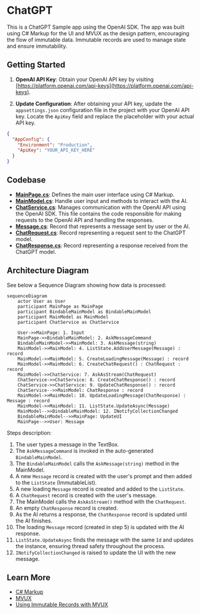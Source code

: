 # ChatGPT

This is a ChatGPT Sample app using the OpenAI SDK. The app was built using C# Markup for the UI and MVUX as the design pattern, encouraging the flow of immutable data. Immutable records are used to manage state and ensure immutability.

## Getting Started

1. **OpenAI API Key**: Obtain your OpenAI API key by visiting [https://platform.openai.com/api-keys](https://platform.openai.com/api-keys).

2. **Update Configuration**: After obtaining your API key, update the `appsettings.json` configuration file in the project with your OpenAI API key. Locate the `ApiKey` field and replace the placeholder with your actual API key.

```json
{
  "AppConfig": {
    "Environment": "Production",
    "ApiKey": "YOUR_API_KEY_HERE"
  }
}
```

## Codebase

 * [**MainPage.cs**](ChatGPT/ChatGPT/Presentation/MainPage.cs): Defines the main user interface using C# Markup.
 * [**MainModel.cs**](ChatGPT/ChatGPT/Presentation/MainModel.cs): Handle user input and methods to interact with the AI.
 * [**ChatService.cs**](ChatGPT/ChatGPT/Services/ChatService.cs): Manages communication with the OpenAI API using the OpenAI SDK. This file contains the code responsible for making requests to the OpenAI API and handling the responses.
 * [**Message.cs**](ChatGPT/ChatGPT/Presentation/Message.cs): Record that represents a message sent by user or the AI.
 * [**ChatRequest.cs**](ChatGPT/ChatGPT/Business/ChatRequest.cs): Record representing a request sent to the ChatGPT model.
 * [**ChatResponse.cs**](ChatGPT/ChatGPT/Business/ChatResponse.cs): Record representing a response received from the ChatGPT model.

## Architecture Diagram

See below a Sequence Diagram showing how data is processed:

```mermaid
sequenceDiagram
    actor User as User
    participant MainPage as MainPage
    participant BindableMainModel as BindableMainModel
    participant MainModel as MainModel
    participant ChatService as ChatService

    User->>MainPage: 1. Input
    MainPage->>BindableMainModel: 2. AskMessageCommand
    BindableMainModel->>MainModel: 3. AskMessage(string)
    MainModel->>MainModel: 4. ListState.AddUserMessage(Message) : record
    MainModel->>MainModel: 5. CreateLoadingMessage(Message) : record
    MainModel->>MainModel: 6. CreateChatRequest() : ChatRequest : record
    MainModel->>ChatService: 7. AskAsStream(ChatRequest)
    ChatService->>ChatService: 8. CreateChatResponse() : record
    ChatService->>ChatService: 9. UpdateChatResponse() : record
    ChatService-->>MainModel: ChatResponse : record
    MainModel->>MainModel: 10. UpdateLoadingMessage(ChatResponse) : Message : record
    MainModel->>MainModel: 11. ListState.UpdateAsync(Message)
    MainModel-->>BindableMainModel: 12. INotifyCollectionChanged
    BindableMainModel-->>MainPage: UpdateUI
    MainPage-->>User: Message
```

Steps description:

1. The user types a message in the TextBox.
2. The `AskMessageCommand` is invoked in the auto-generated `BindableMainModel`.
3. The `BindableMainModel` calls the `AskMessage(string)` method in the MainModel.
4. A new `Message` record is created with the user's prompt and then added to the `ListState` (ImmutableList).
5. A new loading `Message` record is created and added to the `ListState`.
6. A `ChatRequest` record is created with the user's message.
7. The MainModel calls the `AskAsStream()` method with the `ChatRequest`.
8. An empty `ChatResponse` record is created.
9. As the AI returns a response, the `ChatResponse` record is updated until the AI finishes.
10. The loading `Message` record (created in step 5) is updated with the AI response.
11. `ListState.UpdateAsync` finds the message with the same `Id` and updates the instance, ensuring thread safety throughout the process.
12. `INotifyCollectionChanged` is raised to update the UI with the new message.

## Learn More
- [C# Markup](https://aka.platform.uno/csharp-markup) 
- [MVUX](https://aka.platform.uno/mvux)
- [Using Immutable Records with MVUX](RecordsGuidance.md)